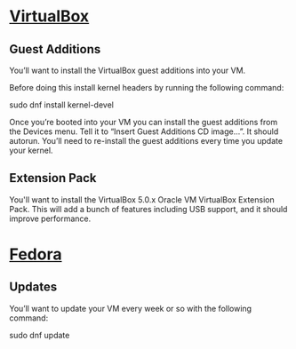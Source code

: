 [VirtualBox](https://www.virtualbox.org/)
==========

Guest Additions
---------------

You’ll want to install the VirtualBox guest additions into your VM.

Before doing this install kernel headers by running the following command:

sudo dnf install kernel-devel

Once you’re booted into your VM you can install the guest additions from the Devices menu. Tell it to “Insert Guest Additions CD image...”. It should autorun. You’ll need to re-install the guest additions every time you update your kernel.

Extension Pack
--------------

You'll want to install the VirtualBox 5.0.x Oracle VM VirtualBox Extension Pack. This will add a bunch of features including USB support, and it should improve performance.

[Fedora](https://getfedora.org/)
======

Updates
-------

You’ll want to update your VM every week or so with the following command:

sudo dnf update
